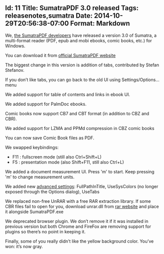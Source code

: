Id: 11
Title: SumatraPDF 3.0 released
Tags: releasenotes,sumatra
Date: 2014-10-29T20:56:38-07:00
Format: Markdown
--------------
We, [the SumatraPDF developers](http://www.ohloh.net/p/4623/contributors?sort=latest_commit&time_span=30+days) have released a version 3.0 of Sumatra, a multi-format reader (PDF, epub and mobi ebooks, comic books, etc.) for Windows.

You can download it from [official SumatraPDF website](https://www.sumatrapdfreader.org/free-pdf-reader.html)

The biggest change in this version is addition of tabs, contributed by Stefan Stefanov.

If you don’t like tabs, you can go back to the old UI using Settings/Options... menu

We added support for table of contents and links in ebook UI.

We added support for PalmDoc ebooks.

Comic books now support CB7 and CBT format (in addition to CBZ and CBR).

We added support for LZMA and PPMd compression in CBZ comic books

You can now save Comic Book files as PDF.

We swapped keybindings:

 * F11 : fullscreen mode (still also Ctrl+Shift+L)
 * F5 : presentation mode (also Shift+F11, still also Ctrl+L)

We added a document measurement UI. Press 'm' to start. Keep pressing 'm' to change measurement units.

We added new [advanced settings](https://www.sumatrapdfreader.org/settings.html): FullPathInTitle, UseSysColors (no longer exposed through the Options dialog), UseTabs

We replaced non-free UnRAR with a free RAR extraction library. If some CBR files fail to open for you, download unrar.dll from [rar website](http://www.rarlab.com/rar_add.htm) and place it alongside SumatraPDF.exe

We deprecated browser plugin. We don’t remove it if it was installed in previous version but both Chrome and FireFox are removing support for plugins so there’s no point in keeping it.

Finally, some of you really didn’t like the yellow background color. You’ve won: it’s now gray.
